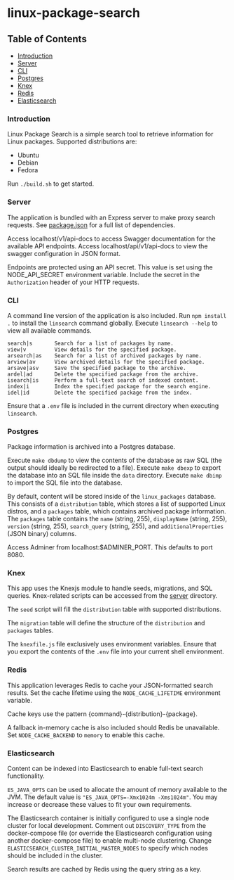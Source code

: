 # linux-package-search

## Table of Contents  

* [Introduction](#introduction)<a name="introduction"/>
* [Server](#server)<a name="server"/>
* [CLI](#cli)<a name="cli"/>
* [Postgres](#postgres)<a name="postgres"/>
* [Knex](#knex)<a name="knex"/>
* [Redis](#redis)<a name="redis"/>
* [Elasticsearch](#elasticsearch)<a name="elasticsearch"/>

### Introduction

Linux Package Search is a simple search tool to retrieve information for Linux packages. Supported distributions are:
* Ubuntu
* Debian
* Fedora

Run `./build.sh` to get started.

### Server

The application is bundled with an Express server to make proxy search requests. See [package.json](server/package.json) for a full list of dependencies.

Access localhost/v1/api-docs to access Swagger documentation for the available API endpoints. Access localhost/api/v1/api-docs to view the swagger configuration in JSON format.

Endpoints are protected using an API secret. This value is set using the NODE_API_SECRET environment variable. Include the secret in the `Authorization` header of your HTTP requests.

### CLI

A command line version of the application is also included. Run `npm install .` to install the `linsearch` command globally. Execute `linsearch --help` to view all available commands.

```
search|s       Search for a list of packages by name.
view|v         View details for the specified package.
arsearch|as    Search for a list of archived packages by name.
arview|av      View archived details for the specified package.
arsave|asv     Save the specified package to the archive.
ardel|ad       Delete the specified package from the archive.
isearch|is     Perform a full-text search of indexed content.
index|i        Index the specified package for the search engine.
idel|id        Delete the specified package from the index.
```

Ensure that a `.env` file is included in the current directory when executing `linsearch`. 

### Postgres

Package information is archived into a Postgres database. 

Execute `make dbdump` to view the contents of the database as raw SQL (the output should ideally be redirected to a file). Execute `make dbexp` to export the database into an SQL file inside the `data` directory. Execute `make dbimp` to import the SQL file into the database.

By default, content will be stored inside of the `linux_packages` database. This consists of a `distribution` table, which stores a list of supported Linux distros, and a `packages` table, which contains archived package information. The `packages` table contains the `name` (string, 255), `displayName` (string, 255), `version` (string, 255), `search_query` (string, 255), and `additionalProperties` (JSON binary) columns.

Access Adminer from localhost:$ADMINER_PORT. This defaults to port 8080.

### Knex

This app uses the Knexjs module to handle seeds, migrations, and SQL queries. Knex-related scripts can be accessed from the [server](server) directory.

The `seed` script will fill the `distribution` table with supported distributions.

The `migration` table will define the structure of the `distribution` and `packages` tables.

The `knexfile.js` file exclusively uses environment variables. Ensure that you export the contents of the `.env` file into your current shell environment.

### Redis

This application leverages Redis to cache your JSON-formatted search results. Set the cache lifetime using the `NODE_CACHE_LIFETIME` environment variable.

Cache keys use the pattern {command}-{distribution}-{package}.

A fallback in-memory cache is also included should Redis be unavailable. Set `NODE_CACHE_BACKEND` to `memory` to enable this cache.

### Elasticsearch

Content can be indexed into Elasticsearch to enable full-text search functionality. 

`ES_JAVA_OPTS` can be used to allocate the amount of memory available to the JVM. The default value is `"ES_JAVA_OPTS=-Xmx1024m -Xms1024m"`. You may increase or decrease these values to fit your own requirements.

The Elasticsearch container is initially configured to use a single node cluster for local development. Comment out `DISCOVERY_TYPE` from the docker-compose file (or override the Elasticsearch configuration using another docker-compose file) to enable multi-node clustering. Change `ELASTICSEARCH_CLUSTER_INITIAL_MASTER_NODES` to specify which nodes should be included in the cluster.

Search results are cached by Redis using the query string as a key.
